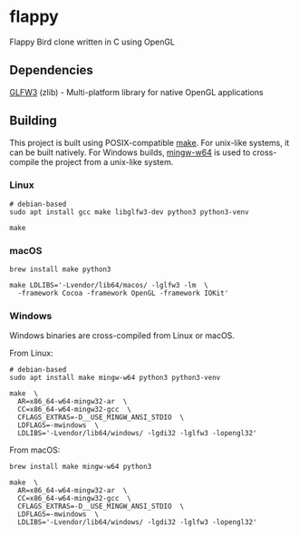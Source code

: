 # flappy
Flappy Bird clone written in C using OpenGL

## Dependencies
[GLFW3](https://www.glfw.org/) (zlib) - Multi-platform library for native OpenGL applications  

## Building
This project is built using POSIX-compatible [make](https://pubs.opengroup.org/onlinepubs/009695399/utilities/make.html).
For unix-like systems, it can be built natively.
For Windows builds, [mingw-w64](http://mingw-w64.org/doku.php) is used to cross-compile the project from a unix-like system.

### Linux
```
# debian-based
sudo apt install gcc make libglfw3-dev python3 python3-venv

make
```

### macOS
```
brew install make python3

make LDLIBS='-Lvendor/lib64/macos/ -lglfw3 -lm  \
  -framework Cocoa -framework OpenGL -framework IOKit'
```

### Windows
Windows binaries are cross-compiled from Linux or macOS.

From Linux:
```
# debian-based
sudo apt install make mingw-w64 python3 python3-venv

make  \
  AR=x86_64-w64-mingw32-ar  \
  CC=x86_64-w64-mingw32-gcc  \
  CFLAGS_EXTRAS=-D__USE_MINGW_ANSI_STDIO  \
  LDFLAGS=-mwindows  \
  LDLIBS='-Lvendor/lib64/windows/ -lgdi32 -lglfw3 -lopengl32'
```

From macOS:
```
brew install make mingw-w64 python3

make  \
  AR=x86_64-w64-mingw32-ar  \
  CC=x86_64-w64-mingw32-gcc  \
  CFLAGS_EXTRAS=-D__USE_MINGW_ANSI_STDIO  \
  LDFLAGS=-mwindows  \
  LDLIBS='-Lvendor/lib64/windows/ -lgdi32 -lglfw3 -lopengl32'
```
